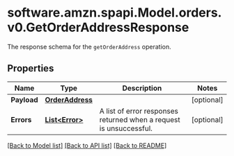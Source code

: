 # software.amzn.spapi.Model.orders.v0.GetOrderAddressResponse
The response schema for the `getOrderAddress` operation.

## Properties

Name | Type | Description | Notes
------------ | ------------- | ------------- | -------------
**Payload** | [**OrderAddress**](OrderAddress.md) |  | [optional] 
**Errors** | [**List&lt;Error&gt;**](Error.md) | A list of error responses returned when a request is unsuccessful. | [optional] 

[[Back to Model list]](../README.md#documentation-for-models) [[Back to API list]](../README.md#documentation-for-api-endpoints) [[Back to README]](../README.md)

